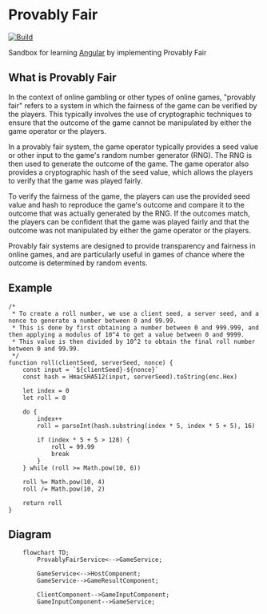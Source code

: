 # Provably Fair

[![Build](https://github.com/840/provably-fair/actions/workflows/build-and-deploy.yml/badge.svg)](https://github.com/840/provably-fair/actions/workflows/build-and-deploy.yml)

Sandbox for learning [Angular](https://angular.io) by implementing Provably Fair

## What is Provably Fair

In the context of online gambling or other types of online games, "provably fair" refers to a system in which the fairness of the game can be verified by the players. This typically involves the use of cryptographic techniques to ensure that the outcome of the game cannot be manipulated by either the game operator or the players.

In a provably fair system, the game operator typically provides a seed value or other input to the game's random number generator (RNG). The RNG is then used to generate the outcome of the game. The game operator also provides a cryptographic hash of the seed value, which allows the players to verify that the game was played fairly.

To verify the fairness of the game, the players can use the provided seed value and hash to reproduce the game's outcome and compare it to the outcome that was actually generated by the RNG. If the outcomes match, the players can be confident that the game was played fairly and that the outcome was not manipulated by either the game operator or the players.

Provably fair systems are designed to provide transparency and fairness in online games, and are particularly useful in games of chance where the outcome is determined by random events.

## Example

    /* 
     * To create a roll number, we use a client seed, a server seed, and a nonce to generate a number between 0 and 99.99.
     * This is done by first obtaining a number between 0 and 999.999, and then applying a modulus of 10^4 to get a value between 0 and 9999.
     * This value is then divided by 10^2 to obtain the final roll number between 0 and 99.99.
     */ 
    function roll(clientSeed, serverSeed, nonce) {
        const input = `${clientSeed}-${nonce}`
        const hash = HmacSHA512(input, serverSeed).toString(enc.Hex)

        let index = 0
        let roll = 0

        do {
            index++
            roll = parseInt(hash.substring(index * 5, index * 5 + 5), 16)

            if (index * 5 + 5 > 128) {
                roll = 99.99
                break
            }
        } while (roll >= Math.pow(10, 6))

        roll %= Math.pow(10, 4)
        roll /= Math.pow(10, 2)

        return roll
    }

## Diagram

```mermaid
    flowchart TD;
        ProvablyFairService<-->GameService;

        GameService<-->HostComponent;
        GameService-->GameResultComponent;
        
        ClientComponent-->GameInputComponent;
        GameInputComponent-->GameService;
```
